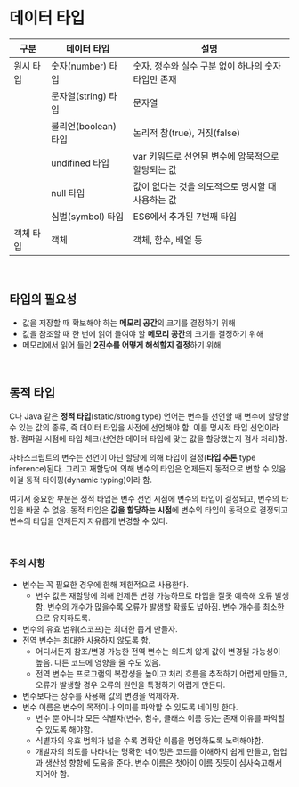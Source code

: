 # 데이터 타입

| 구분      | 데이터 타입          | 설명                                                |
| --------- | -------------------- | --------------------------------------------------- |
| 원시 타입 | 숫자(number) 타입    | 숫자. 정수와 실수 구분 없이 하나의 숫자 타입만 존재 |
|           | 문자열(string) 타입  | 문자열                                              |
|           | 불리언(boolean) 타입 | 논리적 참(true), 거짓(false)                        |
|           | undifined 타입       | var 키워드로 선언된 변수에 암묵적으로 할당되는 값   |
|           | null 타입            | 값이 없다는 것을 의도적으로 명시할 때 사용하는 값   |
|           | 심벌(symbol) 타입    | ES6에서 추가된 7번째 타입                           |
| 객체 타입 | 객체                 | 객체, 함수, 배열 등                                 |

<br/>

## 타입의 필요성

- 값을 저장할 때 확보해야 하는 **메모리 공간**의 크기를 결정하기 위해
- 값을 참조할 때 한 번에 읽어 들여야 할 **메모리 공간**의 크기를 결정하기 위해
- 메모리에서 읽어 들인 **2진수를 어떻게 해석할지 결정**하기 위해

<br/>

## 동적 타입

C나 Java 같은 **정적 타입**(static/strong type) 언어는 변수를 선언할 때 변수에 할당할 수 있는 값의 종류, 즉 데이터 타입을 사전에 선언해야 함. 이를 명시적 타입 선언이라 함. 컴파일 시점에 타입 체크(선언한 데이터 타입에 맞는 값을 할당했는지 검사 처리)함.

자바스크립트의 변수는 선언이 아닌 할당에 의해 타입이 결정(**타입 추론** type inference)된다. 그리고 재할당에 의해 변수의 타입은 언제든지 동적으로 변할 수 있음. 이걸 동적 타이핑(dynamic typing)이라 함.

여기서 중요한 부분은 정적 타입은 변수 선언 시점에 변수의 타입이 결정되고, 변수의 타입을 바꿀 수 없음. 동적 타입은 **값을 할당하는 시점**에 변수의 타입이 동적으로 결정되고 변수의 타입을 언제든지 자유롭게 변경할 수 있다.

<br/>

### 주의 사항

- 변수는 꼭 필요한 경우에 한해 제한적으로 사용한다.
  - 변수 값은 재할당에 의해 언제든 변경 가능하므로 타입을 잘못 예측해 오류 발생 함. 변수의 개수가 많을수록 오류가 발생할 확률도 넢아짐. 변수 개수를 최소한으로 유지하도록.
- 변수의 유효 범위(스코프)는 최대한 좁게 만들자.
- 전역 변수는 최대한 사용하지 않도록 함.
  - 어디서든지 참조/변경 가능한 전역 변수는 의도치 않게 값이 변경될 가능성이 높음. 다른 코드에 영향을 줄 수도 있음.
  - 전역 변수는 프로그램의 복잡성을 높이고 처리 흐름을 추적하기 어렵게 만들고, 오류가 발생할 경우 오류의 원인을 특정하기 어렵게 만든다.
- 변수보다는 상수를 사용해 값의 변경을 억제하자.
- 변수 이름은 변수의 목적이나 의미를 파악할 수 있도록 네이밍 한다.
  - 변수 뿐 아니라 모든 식별자(변수, 함수, 클래스 이름 등)는 존재 이유를 파악할 수 있도록 해야함.
  - 식별자의 유효 범위가 넓을 수록 명확안 이름을 명명하도록 노력해야함.
  - 개발자의 의도를 나타내는 명확한 네이밍은 코드를 이해하지 쉽게 만들고, 협업과 생산성 향항에 도움을 준다. 변수 이름은 첫아이 이름 짓듯이 심사숙고해서 지어야 함.                       